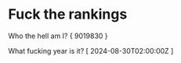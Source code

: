 # Fuck the rankings

Who the hell am I?
{ 9019830 }

What fucking year is it?
[ 2024-08-30T02:00:00Z ]
